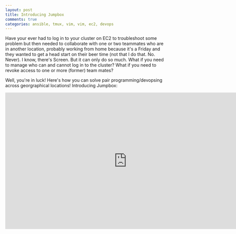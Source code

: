 ```yaml
---
layout: post
title: Introducing Jumpbox
comments: true
categories: ansible, tmux, vim, vim, ec2, devops
---
```


Have your ever had to log in to your cluster on EC2 to troubleshoot some
problem but then needed to collaborate with one or two teammates who are
in another location, probably working from home because it's a Friday and
they wanted to get a head start on their beer time (not that I do that. No.
Never). I know, there's Screen. But it can only do so much. What if you
need to manage who can and cannot log in to the cluster? What if you need
to revoke access to one or more (former) team mates?

Well, you're in luck! Here's how you can solve pair programming/devopsing
across georgraphical locations! Introducing Jumpbox:

<iframe width="770" height="433.125" src="https://www.youtube.com/embed/bFFjK_K-lOQ" frameborder="0" allowfullscreen></iframe>
